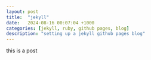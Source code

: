 ```yaml
---
layout: post
title:  "jekyll"
date:   2024-08-16 00:07:04 +1000
categories: [jekyll, ruby, github pages, blog]
description: "setting up a jekyll github pages blog"
---
```

this is a post